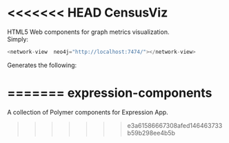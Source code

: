 <<<<<<< HEAD
CensusViz
==========

HTML5 Web components for graph metrics visualization.   
Simply:   
```javascript
<network-view  neo4j="http://localhost:7474/"></network-view>
```   
Generates the following:

=======
expression-components
=====================

A collection of Polymer components for Expression App.
>>>>>>> e3a61586667308afed146463733b59b298ee4b5b
